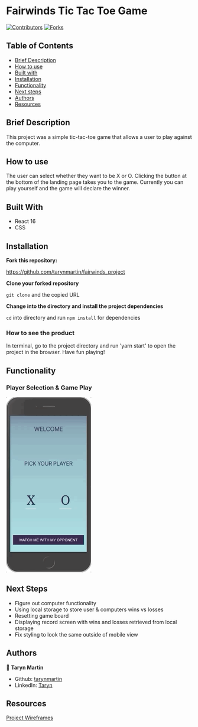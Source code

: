 # Fairwinds Tic Tac Toe Game

[![Contributors][contributors-shield]][contributors-url]
[![Forks][forks-shield]][forks-url]

## Table of Contents

- [Brief Description](#brief-description)
- [How to use](#how-to-use)
- [Built with](#built-with)
- [Installation](#installation)
- [Functionality](#functionality)
- [Next steps](#next-steps)
- [Authors](#authors)
- [Resources](#resources)

<!-- Brief Description -->

## Brief Description
This project was a simple tic-tac-toe game that allows a user to play against the computer.

## How to use
The user can select whether they want to be X or O. Clicking the button at the bottom of the landing page takes you to the game. Currently you can play yourself and the game will declare the winner.

## Built With
- React 16
- CSS

## Installation

**Fork this repository:**

https://github.com/tarynmartin/fairwinds_project

**Clone your forked repository**

`git clone` and the copied URL

**Change into the directory and install the project dependencies**

`cd` into directory and run `npm install` for dependencies

### How to see the product

In terminal, go to the project directory and run 'yarn start' to open the project in the browser. Have fun playing!

## Functionality

### Player Selection & Game Play
![gif showing user choosing x or o and game play](src/assets/fairwinds.gif)

## Next Steps
- Figure out computer functionality
- Using local storage to store user & computers wins vs losses
- Resetting game board
- Displaying record screen with wins and losses retrieved from local storage
- Fix styling to look the same outside of mobile view

## Authors

👤 **Taryn Martin**
- Github: [tarynmartin](https://github.com/tarynmartin)
- LinkedIn: [Taryn](https://www.linkedin.com/in/tarynmartin919/)

## Resources

[Project Wireframes](https://www.figma.com/file/xICKzY5CFZjXFubtKohgKx/tic-tac-toe-xo?node-id=1%3A2)

<!-- MARKDOWN LINKS & IMAGES -->

[contributors-shield]: https://img.shields.io/github/contributors/tarynmartin/fairwinds_project.svg?style=flat-square
[contributors-url]: https://github.com/tarynmartin/fairwinds_project/graphs/contributors
[forks-shield]: https://img.shields.io/github/forks/tarynmartin/fairwinds_project.svg?style=flat-square
[forks-url]: https://github.com/tarynmartin/fairwinds_project/network/members